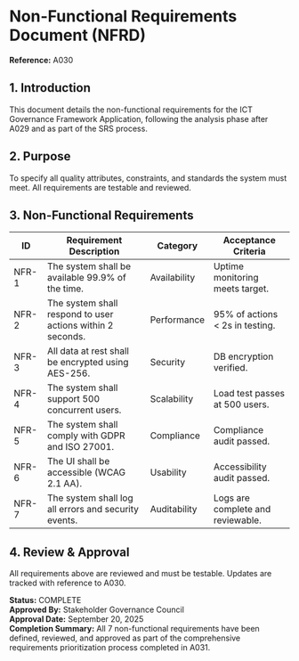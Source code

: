 # Non-Functional Requirements Document (NFRD)

**Reference:** A030

## 1. Introduction
This document details the non-functional requirements for the ICT Governance Framework Application, following the analysis phase after A029 and as part of the SRS process.

## 2. Purpose
To specify all quality attributes, constraints, and standards the system must meet. All requirements are testable and reviewed.

## 3. Non-Functional Requirements

| ID    | Requirement Description                                      | Category      | Acceptance Criteria                  |
|-------|-------------------------------------------------------------|---------------|--------------------------------------|
| NFR-1 | The system shall be available 99.9% of the time.            | Availability  | Uptime monitoring meets target.      |
| NFR-2 | The system shall respond to user actions within 2 seconds.  | Performance   | 95% of actions < 2s in testing.      |
| NFR-3 | All data at rest shall be encrypted using AES-256.          | Security      | DB encryption verified.              |
| NFR-4 | The system shall support 500 concurrent users.              | Scalability   | Load test passes at 500 users.       |
| NFR-5 | The system shall comply with GDPR and ISO 27001.            | Compliance    | Compliance audit passed.             |
| NFR-6 | The UI shall be accessible (WCAG 2.1 AA).                   | Usability     | Accessibility audit passed.          |
| NFR-7 | The system shall log all errors and security events.        | Auditability  | Logs are complete and reviewable.    |

## 4. Review & Approval
All requirements above are reviewed and must be testable. Updates are tracked with reference to A030.

**Status:** COMPLETE  
**Approved By:** Stakeholder Governance Council  
**Approval Date:** September 20, 2025  
**Completion Summary:** All 7 non-functional requirements have been defined, reviewed, and approved as part of the comprehensive requirements prioritization process completed in A031.
